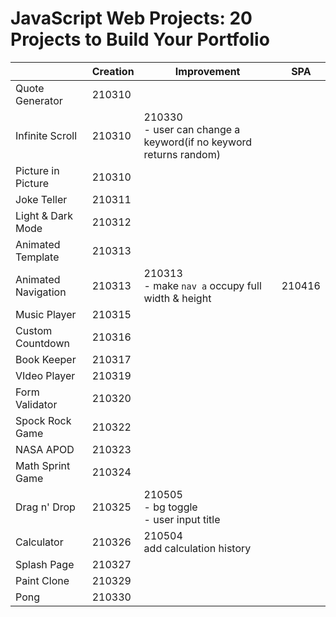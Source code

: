 # JavaScript Web Projects: 20 Projects to Build Your Portfolio

|                     | Creation | Improvement                                                  | SPA    |
| ------------------- | -------- | ------------------------------------------------------------ | ------ |
| Quote Generator     | 210310   |                                                              |        |
| Infinite Scroll     | 210310   | 210330<br/> - user can change a keyword(if no keyword returns random) |        |
| Picture in Picture  | 210310   |                                                              |        |
| Joke Teller         | 210311   |                                                              |        |
| Light & Dark Mode   | 210312   |                                                              |        |
| Animated Template   | 210313   |                                                              |        |
| Animated Navigation | 210313   | 210313<br />- make `nav a` occupy full width & height        | 210416 |
| Music Player        | 210315   |                                                              |        |
| Custom Countdown    | 210316   |                                                              |        |
| Book Keeper         | 210317   |                                                              |        |
| VIdeo Player        | 210319   |                                                              |        |
| Form Validator      | 210320   |                                                              |        |
| Spock Rock Game     | 210322   |                                                              |        |
| NASA APOD           | 210323   |                                                              |        |
| Math Sprint Game    | 210324   |                                                              |        |
| Drag n' Drop        | 210325   | 210505<br />- bg toggle<br />- user input title              |        |
| Calculator          | 210326   | 210504<br />add calculation history                          |        |
| Splash Page         | 210327   |                                                              |        |
| Paint Clone         | 210329   |                                                              |        |
| Pong                | 210330   |                                                              |        |

